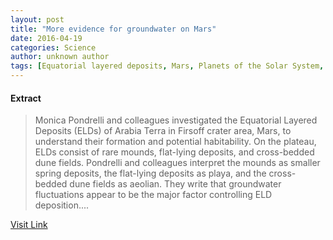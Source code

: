```yaml
---
layout: post
title: "More evidence for groundwater on Mars"
date: 2016-04-19
categories: Science
author: unknown author
tags: [Equatorial layered deposits, Mars, Planets of the Solar System, Outer space, Physical sciences, Planetary science, Astronomy]
---
```





#### Extract
>Monica Pondrelli and colleagues investigated the Equatorial Layered Deposits (ELDs) of Arabia Terra in Firsoff crater area, Mars, to understand their formation and potential habitability. On the plateau, ELDs consist of rare mounds, flat-lying deposits, and cross-bedded dune fields. Pondrelli and colleagues interpret the mounds as smaller spring deposits, the flat-lying deposits as playa, and the cross-bedded dune fields as aeolian. They write that groundwater fluctuations appear to be the major factor controlling ELD deposition....



[Visit Link](http://phys.org/news346682837.html)


